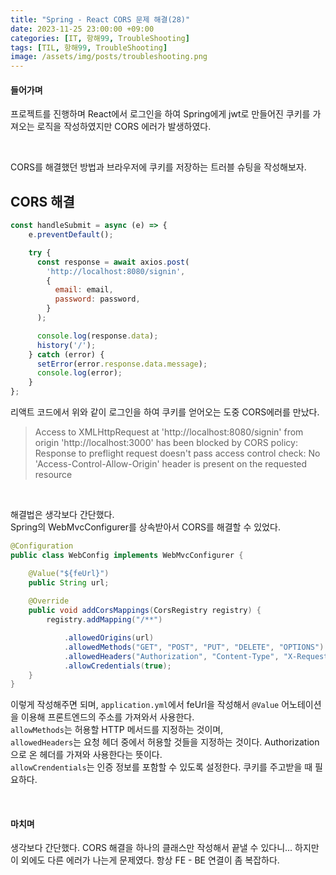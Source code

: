 ```yaml
---
title: "Spring - React CORS 문제 해결(28)"
date: 2023-11-25 23:00:00 +09:00
categories: [IT, 항해99, TroubleShooting]
tags: [TIL, 항해99, TroubleShooting]
image: /assets/img/posts/troubleshooting.png
---
```



#### 들어가며

프로젝트를 진행하며 React에서 로그인을 하여 Spring에게 jwt로 만들어진 쿠키를 가져오는 로직을 작성하였지만 CORS 에러가 발생하였다.

<br/>

CORS를 해결했던 방법과 브라우저에 쿠키를 저장하는 트러블 슈팅을 작성해보자.


## CORS 해결

```javascript
const handleSubmit = async (e) => {
    e.preventDefault();

    try {
      const response = await axios.post(
        'http://localhost:8080/signin',
        {
          email: email,
          password: password,
        }
      );

      console.log(response.data);
      history('/');
    } catch (error) {
      setError(error.response.data.message);
      console.log(error);
    }
};
```

리액트 코드에서 위와 같이 로그인을 하여 쿠키를 얻어오는 도중 CORS에러를 만났다.    
> Access to XMLHttpRequest at 'http://localhost:8080/signin' from origin 'http://localhost:3000' has been blocked by CORS policy: Response to preflight request doesn't pass access control check: No 'Access-Control-Allow-Origin' header is present on the requested resource

<br/>

해결법은 생각보다 간단했다.    
Spring의 WebMvcConfigurer를 상속받아서 CORS를 해결할 수 있었다.    


```java
@Configuration
public class WebConfig implements WebMvcConfigurer {

    @Value("${feUrl}")
    public String url;
	
    @Override
    public void addCorsMappings(CorsRegistry registry) {
        registry.addMapping("/**")

            .allowedOrigins(url)
            .allowedMethods("GET", "POST", "PUT", "DELETE", "OPTIONS")
            .allowedHeaders("Authorization", "Content-Type", "X-Requested-With")
            .allowCredentials(true);
    }
}
```

이렇게 작성해주면 되며, `application.yml`에서 feUrl을 작성해서 `@Value` 어노테이션을 이용해 프론트엔드의 주소를 가져와서 사용한다.    
`allowMethods`는 허용할 HTTP 메서드를 지정하는 것이며,    
`allowedHeaders`는 요청 헤더 중에서 허용할 것들을 지정하는 것이다. Authorization으로 온  헤더를 가져와 사용한다는 뜻이다.    
`allowCrendentials`는 인증 정보를 포함할 수 있도록 설정한다. 쿠키를 주고받을 때 필요하다.

<br/>

#### 마치며

생각보다 간단했다. CORS 해결을 하나의 클래스만 작성해서 끝낼 수 있다니... 하지만 이 외에도 다른 에러가 나는게 문제였다. 항상 FE - BE 연결이 좀 복잡하다.



